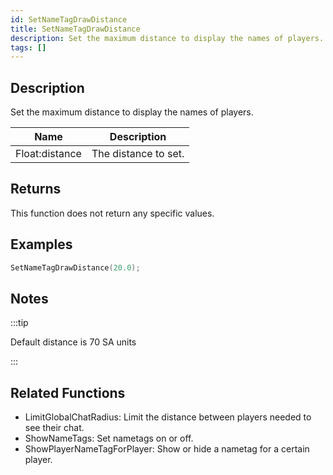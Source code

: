 ```yaml
---
id: SetNameTagDrawDistance
title: SetNameTagDrawDistance
description: Set the maximum distance to display the names of players.
tags: []
---
```


## Description

Set the maximum distance to display the names of players.

| Name           | Description          |
| -------------- | -------------------- |
| Float:distance | The distance to set. |

## Returns

This function does not return any specific values.

## Examples

```c
SetNameTagDrawDistance(20.0);
```

## Notes

:::tip

Default distance is 70 SA units

:::

## Related Functions

- LimitGlobalChatRadius: Limit the distance between players needed to see their chat.
- ShowNameTags: Set nametags on or off.
- ShowPlayerNameTagForPlayer: Show or hide a nametag for a certain player.
